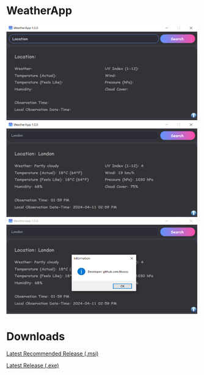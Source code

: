 # WeatherApp

<img width="500" height="250" src="WeatherApp/Images/image_1.png">
<img width="500" height="250" src="WeatherApp/Images/image_2.png">
<img width="500" height="250" src="WeatherApp/Images/image_3.png">

# Downloads

[Latest Recommended Release (.msi)](https://drive.google.com/uc?id=1JlY_ULa6YQahpvY022B9vQDzW3zHQml4)

[Latest Release (.exe)](https://drive.google.com/uc?id=1JVoE79gJ1nAof3rv_ujF3QN9gl1JokXl)